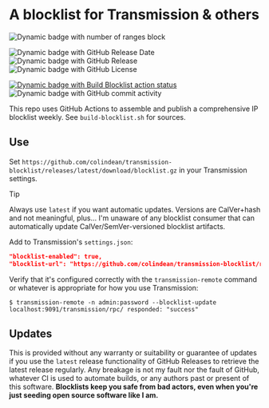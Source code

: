 # A blocklist for Transmission & others

![Dynamic badge with number of ranges block](https://img.shields.io/badge/dynamic/json?url=https%3A%2F%2Fgithub.com%2Fcolindean%2Ftransmission-blocklist%2Freleases%2Flatest%2Fdownload%2Fstats.json&query=%24.range_count&label=IP%20ranges%20blocked)


![Dynamic badge with GitHub Release Date](https://img.shields.io/github/release-date/colindean/transmission-blocklist)
![Dynamic badge with GitHub Release](https://img.shields.io/github/v/release/colindean/transmission-blocklist)
![Dynamic badge with GitHub License](https://img.shields.io/github/license/colindean/transmission-blocklist)

[![Dynamic badge with Build Blocklist action status](https://github.com/colindean/transmission-blocklist/actions/workflows/blocklist.yml/badge.svg)](https://github.com/colindean/transmission-blocklist/actions/workflows/blocklist.yml)
![Dynamic badge with GitHub commit activity](https://img.shields.io/github/commit-activity/y/colindean/transmission-blocklist)


This repo uses GitHub Actions to assemble and publish a comprehensive IP blocklist weekly.
See `build-blocklist.sh` for sources.

## Use

Set `https://github.com/colindean/transmission-blocklist/releases/latest/download/blocklist.gz` in your Transmission settings.

> [!TIP]
> Always use `latest` if you want automatic updates.
> Versions are CalVer+hash and not meaningful, plus…
> I'm unaware of any blocklist consumer that can automatically update CalVer/SemVer-versioned blocklist artifacts.

Add to Transmission's `settings.json`:

```json
"blocklist-enabled": true,
"blocklist-url": "https://github.com/colindean/transmission-blocklist/releases/latest/download/blocklist.gz",
```

Verify that it's configured correctly with the `transmission-remote` command or whatever is appropriate for how you use Transmission:

```
$ transmission-remote -n admin:password --blocklist-update
localhost:9091/transmission/rpc/ responded: "success"
```

## Updates

This is provided without any warranty or suitability or guarantee of updates if you use the `latest` release functionality of GitHub Releases to retrieve the latest release regularly.
Any breakage is not my fault nor the fault of GitHub, whatever CI is used to automate builds, or any authors past or present of this software.
**Blocklists keep you safe from bad actors, even when you're just seeding open source software like I am.**
